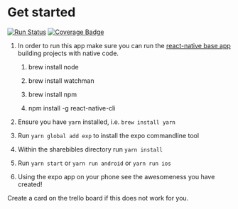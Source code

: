 # Get started

[![Run Status](https://api.shippable.com/projects/59a3023bcf8c1407003521c5/badge?branch=master)](https://app.shippable.com/github/IanEdington/sharebibles)
[![Coverage Badge](https://api.shippable.com/projects/59a3023bcf8c1407003521c5/coverageBadge?branch=master)](https://app.shippable.com/github/IanEdington/sharebibles)

1. In order to run this app make sure you can run the [react-native base app](https://facebook.github.io/react-native/docs/getting-started.html) building projects with native code.

    1. brew install node

    2. brew install watchman

    3. brew install npm

    4. npm install -g react-native-cli

2. Ensure you have `yarn` installed, i.e. `brew install yarn`

3. Run `yarn global add exp` to install the expo commandline tool

4. Within the sharebibles directory run `yarn install`

4. Run `yarn start` or `yarn run android` or `yarn run ios`

5. Using the expo app on your phone see the awesomeness you have created!

Create a card on the trello board if this does not work for you.
